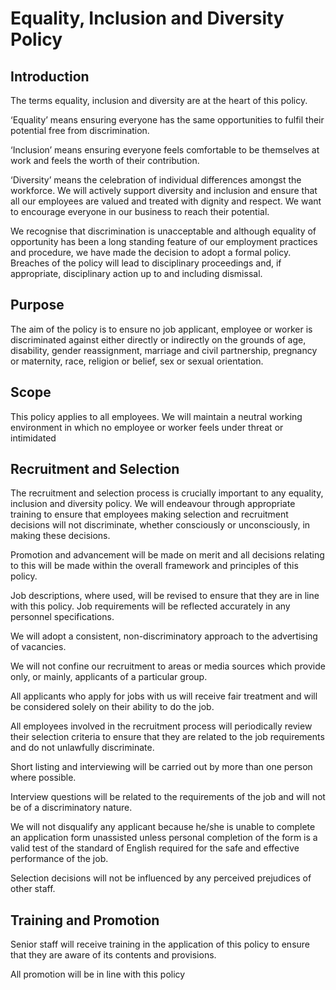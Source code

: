 # Equality, Inclusion and Diversity Policy 

## Introduction

The terms equality, inclusion and diversity are at the heart of this policy. 

‘Equality’ means ensuring everyone has the same opportunities to fulfil their potential free from discrimination. 

‘Inclusion’ means ensuring everyone feels comfortable to be themselves at work and feels the worth of their contribution. 

‘Diversity’ means the celebration of individual differences amongst the workforce. We will actively support diversity and inclusion and ensure that all our employees are valued and treated with dignity and respect. We want to encourage everyone in our business to reach their potential. 

We recognise that discrimination is unacceptable and although equality of opportunity has been a long standing feature of our employment practices and procedure, we have made the decision to adopt a formal policy. Breaches of the policy will lead to disciplinary proceedings and, if appropriate, disciplinary action up to and including dismissal. 

## Purpose 

The aim of the policy is to ensure no job applicant, employee or worker is discriminated against either directly or indirectly on the grounds of age, disability, gender reassignment, marriage and civil partnership, pregnancy or maternity, race, religion or belief, sex or sexual orientation. 

## Scope 

This policy applies to all employees. We will maintain a neutral working environment in which no employee or worker feels under threat or intimidated 

## Recruitment and Selection 

The recruitment and selection process is crucially important to any equality, inclusion and diversity policy. We will endeavour through appropriate training to ensure that employees making selection and recruitment decisions will not discriminate, whether consciously or unconsciously, in making these decisions. 

Promotion and advancement will be made on merit and all decisions relating to this will be made within the overall framework and principles of this policy. 

Job descriptions, where used, will be revised to ensure that they are in line with this policy. Job requirements will be reflected accurately in any personnel specifications. 

We will adopt a consistent, non-discriminatory approach to the advertising of vacancies. 

We will not confine our recruitment to areas or media sources which provide only, or mainly, applicants of a particular group. 

All applicants who apply for jobs with us will receive fair treatment and will be considered solely on their ability to do the job. 

All employees involved in the recruitment process will periodically review their selection criteria to ensure that they are related to the job requirements and do not unlawfully discriminate. 

Short listing and interviewing will be carried out by more than one person where possible. 

Interview questions will be related to the requirements of the job and will not be of a discriminatory nature. 

We will not disqualify any applicant because he/she is unable to complete an application form unassisted unless personal completion of the form is a valid test of the standard of English required for the safe and effective performance of the job. 

Selection decisions will not be influenced by any perceived prejudices of other staff. 

## Training and Promotion 

Senior staff will receive training in the application of this policy to ensure that they are aware of its contents and provisions. 

All promotion will be in line with this policy 

